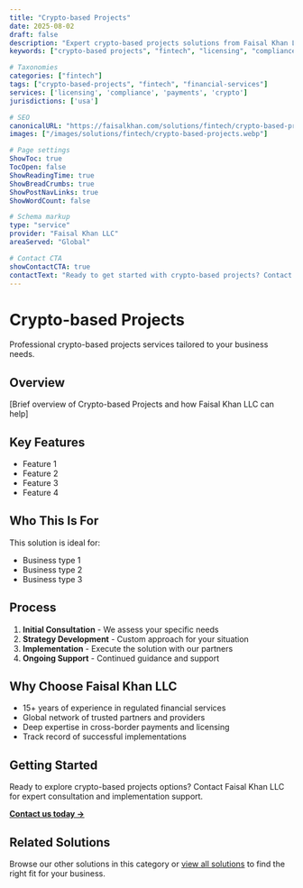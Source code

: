 ```yaml
---
title: "Crypto-based Projects"
date: 2025-08-02
draft: false
description: "Expert crypto-based projects solutions from Faisal Khan LLC"
keywords: ["crypto-based projects", "fintech", "licensing", "compliance", "faisal khan"]

# Taxonomies
categories: ["fintech"]
tags: ["crypto-based-projects", "fintech", "financial-services"]
services: ['licensing', 'compliance', 'payments', 'crypto']
jurisdictions: ['usa']

# SEO
canonicalURL: "https://faisalkhan.com/solutions/fintech/crypto-based-projects/"
images: ["/images/solutions/fintech/crypto-based-projects.webp"]

# Page settings
ShowToc: true
TocOpen: false
ShowReadingTime: true
ShowBreadCrumbs: true
ShowPostNavLinks: true
ShowWordCount: false

# Schema markup
type: "service"
provider: "Faisal Khan LLC"
areaServed: "Global"

# Contact CTA
showContactCTA: true
contactText: "Ready to get started with crypto-based projects? Contact Faisal Khan LLC for expert consultation."
---
```

# Crypto-based Projects

Professional crypto-based projects services tailored to your business needs.

## Overview

[Brief overview of Crypto-based Projects and how Faisal Khan LLC can help]

## Key Features

- Feature 1
- Feature 2  
- Feature 3
- Feature 4

## Who This Is For

This solution is ideal for:

- Business type 1
- Business type 2
- Business type 3

## Process

1. **Initial Consultation** - We assess your specific needs
2. **Strategy Development** - Custom approach for your situation  
3. **Implementation** - Execute the solution with our partners
4. **Ongoing Support** - Continued guidance and support

## Why Choose Faisal Khan LLC

- 15+ years of experience in regulated financial services
- Global network of trusted partners and providers
- Deep expertise in cross-border payments and licensing
- Track record of successful implementations

## Getting Started

Ready to explore crypto-based projects options? Contact Faisal Khan LLC for expert consultation and implementation support.

**[Contact us today →](mailto:contact@faisalkhan.com)**

## Related Solutions

Browse our other solutions in this category or [view all solutions](/solutions/) to find the right fit for your business.
